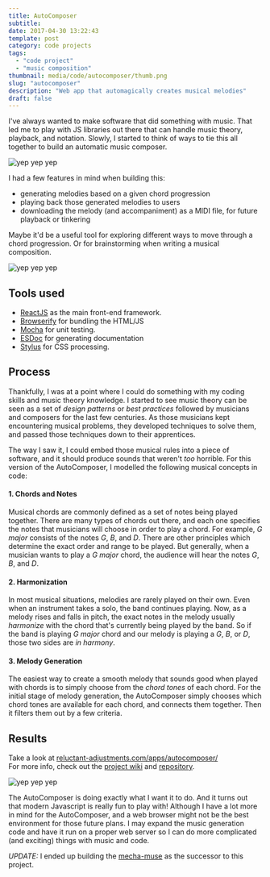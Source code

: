 ```yaml
---
title: AutoComposer
subtitle:
date: 2017-04-30 13:22:43
template: post
category: code projects
tags:
  - "code project"
  - "music composition"
thumbnail: media/code/autocomposer/thumb.png
slug: "autocomposer"
description: "Web app that automagically creates musical melodies"
draft: false
---
```


I've always wanted to make software that did something with music. <!-- more --> That led me to play with JS libraries out there that can handle music theory, playback, and notation. Slowly, I started to think of ways to tie this all together to build an automatic music composer.

![yep yep yep](/media/code/autocomposer/autocomposer-sketch-02.jpg "yep yep")

I had a few features in mind when building this:

- generating melodies based on a given chord progression
- playing back those generated melodies to users
- downloading the melody (and accompaniment) as a MIDI file, for future playback or tinkering

Maybe it'd be a useful tool for exploring different ways to move through a chord progression. Or for brainstorming when writing a musical composition.

![yep yep yep](/media/code/autocomposer/autocomposer-sketch-03.jpg "yep yep")

## Tools used

- [ReactJS](https://reactjs.org/) as the main front-end framework.
- [Browserify](http://browserify.org/) for bundling the HTML/JS
- [Mocha](https://mochajs.org/) for unit testing.
- [ESDoc](https://esdoc.org/) for generating documentation
- [Stylus](http://stylus-lang.com/) for CSS processing.
## Process

Thankfully, I was at a point where I could do something with my coding skills and music theory knowledge. I started to see music theory can be seen as a set of _design patterns_ or _best practices_ followed by musicians and composers for the last few centuries. As those musicians kept encountering musical problems, they developed techniques to solve them, and passed those techniques down to their apprentices.

The way I saw it, I could embed those musical rules into a piece of software, and it should produce sounds that weren't _too_ horrible. For this version of the AutoComposer, I modelled the following musical concepts in code:

#### 1. Chords and Notes

Musical chords are commonly defined as a set of notes being played together. There are many types of chords out there, and each one specifies the notes that musicians will choose in order to play a chord. For example, _G major_ consists of the notes _G_, _B_, and _D_. There are other principles which determine the exact order and range to be played. But generally, when a musician wants to play a _G major_ chord, the audience will hear the notes _G_, _B_, and _D_.

#### 2. Harmonization

In most musical situations, melodies are rarely played on their own. Even when an instrument takes a solo, the band continues playing. Now, as a melody rises and falls in pitch, the exact notes in the melody usually _harmonize_ with the chord that's currently being played by the band. So if the band is playing _G major_ chord and our melody is playing a _G_, _B_, or _D_, those two sides are _in harmony_.

#### 3. Melody Generation

The easiest way to create a smooth melody that sounds good when played with chords is to simply choose from the _chord tones_ of each chord. For the initial stage of melody generation, the AutoComposer simply chooses which chord tones are available for each chord, and connects them together. Then it filters them out by a few criteria.

## Results

Take a look at [reluctant-adjustments.com/apps/autocomposer/](http://www.reluctant-adjustments.com/apps/autocomposer/)  
For more info, check out the [project wiki](https://github.com/rjsalvadorr/autocomposer-js/wiki) and [repository](https://github.com/rjsalvadorr/autocomposer-js).

![yep yep yep](/media/code/autocomposer/snapshot.png "yep yep")

The AutoComposer is doing exactly what I want it to do. And it turns out that modern Javascript is really fun to play with! Although I have a lot more in mind for the AutoComposer, and a web browser might not be the best environment for those future plans. I may expand the music generation code and have it run on a proper web server so I can do more complicated (and exciting) things with music and code.

_UPDATE:_ I ended up building the [mecha-muse](https://quizzical-carson-84be05.netlify.com/) as the successor to this project.
